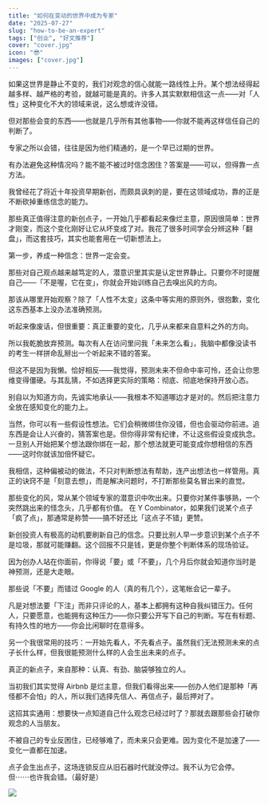 ```yaml
---
title: "如何在变动的世界中成为专家"
date: "2025-07-27"
slug: "how-to-be-an-expert"
tags: ["创业", "好文推荐"]
cover: "cover.jpg"
icon: "😎"
images: ["cover.jpg"]
---
```

如果这世界是静止不变的，我们对观念的信心就能一路线性上升。某个想法经得起越多样、越严格的考验，就越可能是真的。许多人其实默默相信这一点——对「人性」这种变化不大的领域来说，这么想或许没错。



但对那些会变的东西——也就是几乎所有其他事物——你就不能再这样信任自己的判断了。



专家之所以会错，往往是因为他们精通的，是一个早已过期的世界。



有办法避免这种情况吗？能不能不被过时信念困住？答案是——可以，但得靠一点方法。



我曾经花了将近十年投资早期新创，而颇具讽刺的是，要在这领域成功，靠的正是不断砍掉重练信念的能力。



那些真正值得注意的新创点子，一开始几乎都看起来像烂主意，原因很简单：世界才刚变，而这个变化刚好让它从坏变成了对。我花了很多时间学会分辨这种「翻盘」，而这套技巧，其实也能套用在一切新想法上。



第一步，养成一种信念：世界一定会变。



那些对自己观点越来越笃定的人，潜意识里其实是认定世界静止。只要你不时提醒自己——「不是喔，它在变」，你就会开始训练自己去嗅出风的方向。



那该从哪里开始观察？除了「人性不太变」这条中等实用的原则外，很抱歉，变化这东西基本上没办法准确预测。



听起来像废话，但很重要：真正重要的变化，几乎从来都来自意料之外的方向。



所以我乾脆放弃预测。每次有人在访问里问我「未来怎么看」，我脑中都像没读书的考生一样拼命乱掰出一个听起来不错的答案。



但这不是因为我懒。恰好相反——我觉得，预测未来不但命中率可怜，还会让你思维变得僵硬。与其乱猜，不如选择更实际的策略：彻底、彻底地保持开放心态。



别自以为知道方向，先诚实地承认——我根本不知道哪边才是对的。然后把注意力全放在感知变化的能力上。



当然，你可以有一些假设性想法。它们会稍微绑住你没错，但也会驱动你前进。追东西是会让人兴奋的，猜答案也是。但你得非常有纪律，不让这些假设变成执念。
一旦别人开始把某个想法跟你绑在一起，那个想法就更可能变成你想相信的东西——这时你就该加倍怀疑它。



我相信，这种偏被动的做法，不只对判断想法有帮助，连产出想法也一样管用。真正的诀窍不是「刻意去想」，而是解决问题时，不打断那些莫名冒出来的直觉。



那些变化的风，常从某个领域专家的潜意识中吹出来。只要你对某件事够熟，一个突然跳出来的怪念头，几乎都有价值。
在 Y Combinator，如果我们说某个点子「疯了点」，那通常是称赞——搞不好还比「这点子不错」更赞。



新创投资人有极高的动机要刷新自己的信念。只要比别人早一步意识到某个点子不是垃圾，那就可能赚翻。这个回报不只是钱，更是你整个判断体系的现场验证。



因为创办人站在你面前，你得说「要」或「不要」，几个月后你就会知道你当时是神预测，还是大走眼。



那些说「不要」而错过 Google 的人（真的有几个），这笔帐会记一辈子。



凡是对想法要「下注」而非只评论的人，基本上都拥有这种自我纠错压力。任何人，只要愿意，也能拥有这种压力——你只要公开写下自己的判断。写在有标题、有持久性的地方——你会比闲聊时在意得多。



另一个我很常用的技巧：一开始先看人，不先看点子。虽然我们无法预测未来的点子长什么样，但我很能预测什么样的人会生出未来的点子。



真正的新点子，来自那种：认真、有劲、脑袋够独立的人。



当初我们其实觉得 Airbnb 是烂主意，但我们看得出来——创办人他们是那种「再怪都不会怕」的人，所以我们选择先信人、再信点子，最后押对了。



这招其实通用：想要快一点知道自己什么观念已经过时了？那就去跟那些会打破你观念的人当朋友。



不被自己的专业反困住，已经够难了，而未来只会更难。因为变化不是加速了——变化一直都在加速。



点子会生出点子，这场连锁反应从旧石器时代就没停过。我不认为它会停。
但⋯⋯也许我会错。（最好是）




![](https://prod-files-secure.s3.us-west-2.amazonaws.com/112d0858-5090-4d34-a606-b75eb8d65fd2/46476355-9cf3-4e99-9b7a-3531bc426380/1000202064.png?X-Amz-Algorithm=AWS4-HMAC-SHA256&X-Amz-Content-Sha256=UNSIGNED-PAYLOAD&X-Amz-Credential=ASIAZI2LB4664AGHFXBS%2F20250812%2Fus-west-2%2Fs3%2Faws4_request&X-Amz-Date=20250812T213218Z&X-Amz-Expires=3600&X-Amz-Security-Token=IQoJb3JpZ2luX2VjENX%2F%2F%2F%2F%2F%2F%2F%2F%2F%2FwEaCXVzLXdlc3QtMiJHMEUCIQDZEf%2FhMPsx3uqcdnOuhMhMUBn1yK%2FIc1yfBPZ2Q2GSzwIgI0X4Z4QxJyyvF7jBVtAHSzAri1xXsMT58fg9JXnHO3Aq%2FwMIHhAAGgw2Mzc0MjMxODM4MDUiDDmUMyBvXpjXSPoN0SrcA6p9yF%2FrH%2FWQA6pfIYit%2F2vPo9OezGEvnirdiYev64BaRJViETEWs8k0ZQJ5U4Woazh2Pan9CmSQGG4kHEr0IzfKMFAqSE2dhlGR%2B7hhJ4l2FrHZ43W7XuNoy17s0NJoJ%2Fib6N4O%2FfaLFkHg8KLfLkpuHRDN5VYSoxKcu0TR7eNdhe1BndRY1fV4Q0PNie4q6gLAr2Su5TPf9kczJx3RNv%2FgMLdBhyKrrSXJNe%2Fg4kJ%2Fj0gJ3CahroU2SxpEsyhCMeOQor%2FL5R6GfvFDqaXno%2BJn22aTog%2FDuKESKherqlLNYlrtB%2FW2UaRgPWh9fFQL09ArnhIwMH3zDfV%2Fkc7W3%2FWJacZTSda3mCIpcfFTaY1ssWbz%2BK0uwRdV2zR0KElx%2BmtIMnZRSFz9uYEx60YpOcz%2FxPBn4li5sSgSifphJjEFGsXhK%2FCkiH3%2FGAQhMHCL0%2FKamZGdoBsACnMZfYUVEu57DlIl%2BSnaExTsB2xivvyahBmC%2BR2HBmQhDoMLHUT%2FFYrhsFiy6lom3fzgzV16vFYQOSogFYpJ%2B8J%2FzeHDfbuwxvelVCqtYAZ2axzK3CBW6jX%2BX2hS2xbN3dv3i4Ui1FjYWfBrGxtjGR5q3MVYOQ2HXL43Jc7txsTneQPNMODK7sQGOqUBcMLwMtYwsxSuldXykbIXZAlbymg1giJDUYm7GQcnzy2cTNJa5upE%2FFkXaZUIi9uoFxo0bpVok0v6zh5Vh2zryoc%2FVJsnDmwgMmzZFl0xPv09oshEEGGhS4juVkNO1TdWncSGOL8jNMavJuopAKBBh9%2B7Fm%2FpC1JsLl19TleVQSRCC9QXiDUc3h0Lvra5xMWyiw05bO9Y%2BVafY8DtRjkBYLuZbjp0&X-Amz-Signature=5e5e20570e70e04e816109ec17f4175e3a67145d4037a9c3c2b72740591fca5d&X-Amz-SignedHeaders=host&x-amz-checksum-mode=ENABLED&x-id=GetObject)

